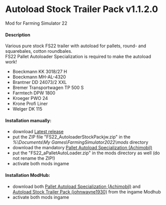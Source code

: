 # Autoload Stock Trailer Pack v1.1.2.0
Mod for Farming Simulator 22   

#### Description
Various pure stock FS22 trailer with autoload for pallets, round- and squarebales, cotton roundbales.  
FS22 Pallet Autoloader Specialization is required to make the autoload work!  
* Boeckmann KK 3018/27 H
* Boeckmann MH-AL-4320
* Brantner DD 24073/2 XXL
* Bremer Transportwagen TP 500 S
* Farmtech DPW 1800
* Kroeger PWO 24
* Krone Profi Liner
* Welger DK 115

#### Installation manually:
* download [Latest release](https://github.com/johnwayne1930/FS22_AutoloaderStockPackjw/releases/latest)
* put the ZIP file "FS22_AutoloaderStockPackjw.zip" in the  
_%\Documents\My Games\FarmingSimulator2022\mods_ directory
* download the mandatory [Pallet Autoload Specialization (Achimobil)](https://farming-simulator.com/mod.php?mod_id=228819)
* put the "FS22_aPalletAutoLoader.zip" in the mods directory as well (do not rename the ZIP!)
* activate both mods ingame

#### Installation ModHub:
* download both [Pallet Autoload Specialization (Achimobil)](https://farming-simulator.com/mod.php?mod_id=228819) and  
[Autoload Stock Trailer Pack (johnwayne1930)](https://farming-simulator.com/mod.php?mod_id=233456) from the ingame Modhub
* activate both mods ingame

